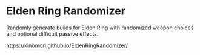 # Elden Ring Randomizer
Randomly generate builds for Elden Ring with randomized weapon choices and optional difficult passive effects.

https://kinomori.github.io/EldenRingRandomizer/
